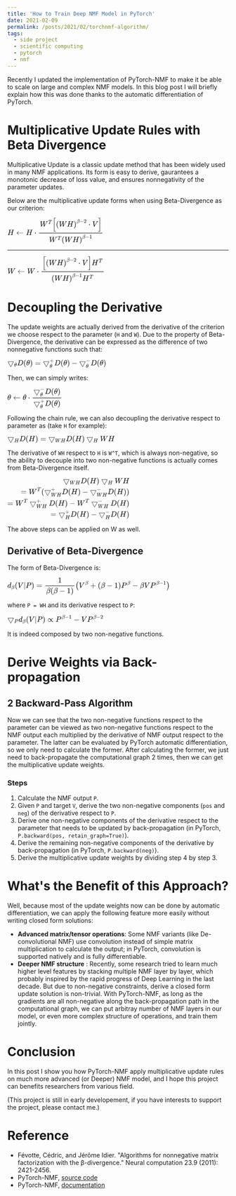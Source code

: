 ```yaml
---
title: 'How to Train Deep NMF Model in PyTorch'
date: 2021-02-09
permalink: /posts/2021/02/torchnmf-algorithm/
tags:
  - side project
  - scientific computing
  - pytorch
  - nmf
---
```


Recently I updated the implementation of PyTorch-NMF to make it be able to scale on large and complex NMF models. In this blog post I will briefly explain how this was done thanks to the automatic differentiation of PyTorch.

# Multiplicative Update Rules with Beta Divergence

Multiplicative Update is a classic update method that has been widely used in many NMF applications. Its form is easy to derive, gaurantees a monotonic decrease of loss value, and ensures nonnegativity of the parameter updates.

Below are the multiplicative update forms when using Beta-Divergence as our criterion:

<svg xmlns="http://www.w3.org/2000/svg" width="28.616ex" height="7.793ex" viewBox="0 -2259 12648.4 3444.6" xmlns:xlink="http://www.w3.org/1999/xlink" aria-hidden="true" style=""><defs><path id="MJX-126-TEX-I-1D43B" d="M228 637Q194 637 192 641Q191 643 191 649Q191 673 202 682Q204 683 219 683Q260 681 355 681Q389 681 418 681T463 682T483 682Q499 682 499 672Q499 670 497 658Q492 641 487 638H485Q483 638 480 638T473 638T464 637T455 637Q416 636 405 634T387 623Q384 619 355 500Q348 474 340 442T328 395L324 380Q324 378 469 378H614L615 381Q615 384 646 504Q674 619 674 627T617 637Q594 637 587 639T580 648Q580 650 582 660Q586 677 588 679T604 682Q609 682 646 681T740 680Q802 680 835 681T871 682Q888 682 888 672Q888 645 876 638H874Q872 638 869 638T862 638T853 637T844 637Q805 636 794 634T776 623Q773 618 704 340T634 58Q634 51 638 51Q646 48 692 46H723Q729 38 729 37T726 19Q722 6 716 0H701Q664 2 567 2Q533 2 504 2T458 2T437 1Q420 1 420 10Q420 15 423 24Q428 43 433 45Q437 46 448 46H454Q481 46 514 49Q520 50 522 50T528 55T534 64T540 82T547 110T558 153Q565 181 569 198Q602 330 602 331T457 332H312L279 197Q245 63 245 58Q245 51 253 49T303 46H334Q340 38 340 37T337 19Q333 6 327 0H312Q275 2 178 2Q144 2 115 2T69 2T48 1Q31 1 31 10Q31 12 34 24Q39 43 44 45Q48 46 59 46H65Q92 46 125 49Q139 52 144 61Q147 65 216 339T285 628Q285 635 228 637Z"></path><path id="MJX-126-TEX-N-2190" d="M944 261T944 250T929 230H165Q167 228 182 216T211 189T244 152T277 96T303 25Q308 7 308 0Q308 -11 288 -11Q281 -11 278 -11T272 -7T267 2T263 21Q245 94 195 151T73 236Q58 242 55 247Q55 254 59 257T73 264Q121 283 158 314T215 375T247 434T264 480L267 497Q269 503 270 505T275 509T288 511Q308 511 308 500Q308 493 303 475Q293 438 278 406T246 352T215 315T185 287T165 270H929Q944 261 944 250Z"></path><path id="MJX-126-TEX-N-22C5" d="M78 250Q78 274 95 292T138 310Q162 310 180 294T199 251Q199 226 182 208T139 190T96 207T78 250Z"></path><path id="MJX-126-TEX-I-1D44A" d="M436 683Q450 683 486 682T553 680Q604 680 638 681T677 682Q695 682 695 674Q695 670 692 659Q687 641 683 639T661 637Q636 636 621 632T600 624T597 615Q597 603 613 377T629 138L631 141Q633 144 637 151T649 170T666 200T690 241T720 295T759 362Q863 546 877 572T892 604Q892 619 873 628T831 637Q817 637 817 647Q817 650 819 660Q823 676 825 679T839 682Q842 682 856 682T895 682T949 681Q1015 681 1034 683Q1048 683 1048 672Q1048 666 1045 655T1038 640T1028 637Q1006 637 988 631T958 617T939 600T927 584L923 578L754 282Q586 -14 585 -15Q579 -22 561 -22Q546 -22 542 -17Q539 -14 523 229T506 480L494 462Q472 425 366 239Q222 -13 220 -15T215 -19Q210 -22 197 -22Q178 -22 176 -15Q176 -12 154 304T131 622Q129 631 121 633T82 637H58Q51 644 51 648Q52 671 64 683H76Q118 680 176 680Q301 680 313 683H323Q329 677 329 674T327 656Q322 641 318 637H297Q236 634 232 620Q262 160 266 136L501 550L499 587Q496 629 489 632Q483 636 447 637Q428 637 422 639T416 648Q416 650 418 660Q419 664 420 669T421 676T424 680T428 682T436 683Z"></path><path id="MJX-126-TEX-I-1D447" d="M40 437Q21 437 21 445Q21 450 37 501T71 602L88 651Q93 669 101 677H569H659Q691 677 697 676T704 667Q704 661 687 553T668 444Q668 437 649 437Q640 437 637 437T631 442L629 445Q629 451 635 490T641 551Q641 586 628 604T573 629Q568 630 515 631Q469 631 457 630T439 622Q438 621 368 343T298 60Q298 48 386 46Q418 46 427 45T436 36Q436 31 433 22Q429 4 424 1L422 0Q419 0 415 0Q410 0 363 1T228 2Q99 2 64 0H49Q43 6 43 9T45 27Q49 40 55 46H83H94Q174 46 189 55Q190 56 191 56Q196 59 201 76T241 233Q258 301 269 344Q339 619 339 625Q339 630 310 630H279Q212 630 191 624Q146 614 121 583T67 467Q60 445 57 441T43 437H40Z"></path><path id="MJX-126-TEX-LO-5B" d="M224 -649V1150H455V1099H275V-598H455V-649H224Z"></path><path id="MJX-126-TEX-N-28" d="M94 250Q94 319 104 381T127 488T164 576T202 643T244 695T277 729T302 750H315H319Q333 750 333 741Q333 738 316 720T275 667T226 581T184 443T167 250T184 58T225 -81T274 -167T316 -220T333 -241Q333 -250 318 -250H315H302L274 -226Q180 -141 137 -14T94 250Z"></path><path id="MJX-126-TEX-N-29" d="M60 749L64 750Q69 750 74 750H86L114 726Q208 641 251 514T294 250Q294 182 284 119T261 12T224 -76T186 -143T145 -194T113 -227T90 -246Q87 -249 86 -250H74Q66 -250 63 -250T58 -247T55 -238Q56 -237 66 -225Q221 -64 221 250T66 725Q56 737 55 738Q55 746 60 749Z"></path><path id="MJX-126-TEX-I-1D6FD" d="M29 -194Q23 -188 23 -186Q23 -183 102 134T186 465Q208 533 243 584T309 658Q365 705 429 705H431Q493 705 533 667T573 570Q573 465 469 396L482 383Q533 332 533 252Q533 139 448 65T257 -10Q227 -10 203 -2T165 17T143 40T131 59T126 65L62 -188Q60 -194 42 -194H29ZM353 431Q392 431 427 419L432 422Q436 426 439 429T449 439T461 453T472 471T484 495T493 524T501 560Q503 569 503 593Q503 611 502 616Q487 667 426 667Q384 667 347 643T286 582T247 514T224 455Q219 439 186 308T152 168Q151 163 151 147Q151 99 173 68Q204 26 260 26Q302 26 349 51T425 137Q441 171 449 214T457 279Q457 337 422 372Q380 358 347 358H337Q258 358 258 389Q258 396 261 403Q275 431 353 431Z"></path><path id="MJX-126-TEX-N-2212" d="M84 237T84 250T98 270H679Q694 262 694 250T679 230H98Q84 237 84 250Z"></path><path id="MJX-126-TEX-N-32" d="M109 429Q82 429 66 447T50 491Q50 562 103 614T235 666Q326 666 387 610T449 465Q449 422 429 383T381 315T301 241Q265 210 201 149L142 93L218 92Q375 92 385 97Q392 99 409 186V189H449V186Q448 183 436 95T421 3V0H50V19V31Q50 38 56 46T86 81Q115 113 136 137Q145 147 170 174T204 211T233 244T261 278T284 308T305 340T320 369T333 401T340 431T343 464Q343 527 309 573T212 619Q179 619 154 602T119 569T109 550Q109 549 114 549Q132 549 151 535T170 489Q170 464 154 447T109 429Z"></path><path id="MJX-126-TEX-I-1D449" d="M52 648Q52 670 65 683H76Q118 680 181 680Q299 680 320 683H330Q336 677 336 674T334 656Q329 641 325 637H304Q282 635 274 635Q245 630 242 620Q242 618 271 369T301 118L374 235Q447 352 520 471T595 594Q599 601 599 609Q599 633 555 637Q537 637 537 648Q537 649 539 661Q542 675 545 679T558 683Q560 683 570 683T604 682T668 681Q737 681 755 683H762Q769 676 769 672Q769 655 760 640Q757 637 743 637Q730 636 719 635T698 630T682 623T670 615T660 608T652 599T645 592L452 282Q272 -9 266 -16Q263 -18 259 -21L241 -22H234Q216 -22 216 -15Q213 -9 177 305Q139 623 138 626Q133 637 76 637H59Q52 642 52 648Z"></path><path id="MJX-126-TEX-LO-5D" d="M16 1099V1150H247V-649H16V-598H196V1099H16Z"></path><path id="MJX-126-TEX-N-31" d="M213 578L200 573Q186 568 160 563T102 556H83V602H102Q149 604 189 617T245 641T273 663Q275 666 285 666Q294 666 302 660V361L303 61Q310 54 315 52T339 48T401 46H427V0H416Q395 3 257 3Q121 3 100 0H88V46H114Q136 46 152 46T177 47T193 50T201 52T207 57T213 61V578Z"></path></defs><g stroke="currentColor" fill="currentColor" stroke-width="0" transform="matrix(1 0 0 -1 0 0)"><g data-mml-node="math"><g data-mml-node="mi"><use xlink:href="#MJX-126-TEX-I-1D43B"></use></g><g data-mml-node="mo" transform="translate(1165.8, 0)"><use xlink:href="#MJX-126-TEX-N-2190"></use></g><g data-mml-node="mi" transform="translate(2443.6, 0)"><use xlink:href="#MJX-126-TEX-I-1D43B"></use></g><g data-mml-node="mo" transform="translate(3553.8, 0)"><use xlink:href="#MJX-126-TEX-N-22C5"></use></g><g data-mml-node="mfrac" transform="translate(4054, 0)"><g data-mml-node="mrow" transform="translate(220, 1109.5)"><g data-mml-node="msup"><g data-mml-node="mi"><use xlink:href="#MJX-126-TEX-I-1D44A"></use></g><g data-mml-node="mi" transform="translate(1103.2, 363) scale(0.707)"><use xlink:href="#MJX-126-TEX-I-1D447"></use></g></g><g data-mml-node="mrow" transform="translate(1651, 0)"><g data-mml-node="mo"><use xlink:href="#MJX-126-TEX-LO-5B"></use></g><g data-mml-node="msup" transform="translate(472, 0)"><g data-mml-node="mrow"><g data-mml-node="mo"><use xlink:href="#MJX-126-TEX-N-28"></use></g><g data-mml-node="mi" transform="translate(389, 0)"><use xlink:href="#MJX-126-TEX-I-1D44A"></use></g><g data-mml-node="mi" transform="translate(1437, 0)"><use xlink:href="#MJX-126-TEX-I-1D43B"></use></g><g data-mml-node="mo" transform="translate(2325, 0)"><use xlink:href="#MJX-126-TEX-N-29"></use></g></g><g data-mml-node="TeXAtom" transform="translate(2714, 477.1) scale(0.707)" data-mjx-texclass="ORD"><g data-mml-node="mi"><use xlink:href="#MJX-126-TEX-I-1D6FD"></use></g><g data-mml-node="mo" transform="translate(566, 0)"><use xlink:href="#MJX-126-TEX-N-2212"></use></g><g data-mml-node="mn" transform="translate(1344, 0)"><use xlink:href="#MJX-126-TEX-N-32"></use></g></g></g><g data-mml-node="mo" transform="translate(4762.1, 0)"><use xlink:href="#MJX-126-TEX-N-22C5"></use></g><g data-mml-node="mi" transform="translate(5262.3, 0)"><use xlink:href="#MJX-126-TEX-I-1D449"></use></g><g data-mml-node="mo" transform="translate(6031.3, 0)"><use xlink:href="#MJX-126-TEX-LO-5D"></use></g></g></g><g data-mml-node="mrow" transform="translate(1437.7, -935.6)"><g data-mml-node="msup"><g data-mml-node="mi"><use xlink:href="#MJX-126-TEX-I-1D44A"></use></g><g data-mml-node="mi" transform="translate(1103.2, 289) scale(0.707)"><use xlink:href="#MJX-126-TEX-I-1D447"></use></g></g><g data-mml-node="msup" transform="translate(1651, 0)"><g data-mml-node="mrow"><g data-mml-node="mo"><use xlink:href="#MJX-126-TEX-N-28"></use></g><g data-mml-node="mi" transform="translate(389, 0)"><use xlink:href="#MJX-126-TEX-I-1D44A"></use></g><g data-mml-node="mi" transform="translate(1437, 0)"><use xlink:href="#MJX-126-TEX-I-1D43B"></use></g><g data-mml-node="mo" transform="translate(2325, 0)"><use xlink:href="#MJX-126-TEX-N-29"></use></g></g><g data-mml-node="TeXAtom" transform="translate(2714, 477.1) scale(0.707)" data-mjx-texclass="ORD"><g data-mml-node="mi"><use xlink:href="#MJX-126-TEX-I-1D6FD"></use></g><g data-mml-node="mo" transform="translate(566, 0)"><use xlink:href="#MJX-126-TEX-N-2212"></use></g><g data-mml-node="mn" transform="translate(1344, 0)"><use xlink:href="#MJX-126-TEX-N-31"></use></g></g></g></g><rect width="8354.4" height="60" x="120" y="220"></rect></g></g></g></svg>

---

<svg xmlns="http://www.w3.org/2000/svg" width="28.973ex" height="7.793ex" viewBox="0 -2259 12806 3444.6" xmlns:xlink="http://www.w3.org/1999/xlink" aria-hidden="true" style=""><defs><path id="MJX-148-TEX-I-1D44A" d="M436 683Q450 683 486 682T553 680Q604 680 638 681T677 682Q695 682 695 674Q695 670 692 659Q687 641 683 639T661 637Q636 636 621 632T600 624T597 615Q597 603 613 377T629 138L631 141Q633 144 637 151T649 170T666 200T690 241T720 295T759 362Q863 546 877 572T892 604Q892 619 873 628T831 637Q817 637 817 647Q817 650 819 660Q823 676 825 679T839 682Q842 682 856 682T895 682T949 681Q1015 681 1034 683Q1048 683 1048 672Q1048 666 1045 655T1038 640T1028 637Q1006 637 988 631T958 617T939 600T927 584L923 578L754 282Q586 -14 585 -15Q579 -22 561 -22Q546 -22 542 -17Q539 -14 523 229T506 480L494 462Q472 425 366 239Q222 -13 220 -15T215 -19Q210 -22 197 -22Q178 -22 176 -15Q176 -12 154 304T131 622Q129 631 121 633T82 637H58Q51 644 51 648Q52 671 64 683H76Q118 680 176 680Q301 680 313 683H323Q329 677 329 674T327 656Q322 641 318 637H297Q236 634 232 620Q262 160 266 136L501 550L499 587Q496 629 489 632Q483 636 447 637Q428 637 422 639T416 648Q416 650 418 660Q419 664 420 669T421 676T424 680T428 682T436 683Z"></path><path id="MJX-148-TEX-N-2190" d="M944 261T944 250T929 230H165Q167 228 182 216T211 189T244 152T277 96T303 25Q308 7 308 0Q308 -11 288 -11Q281 -11 278 -11T272 -7T267 2T263 21Q245 94 195 151T73 236Q58 242 55 247Q55 254 59 257T73 264Q121 283 158 314T215 375T247 434T264 480L267 497Q269 503 270 505T275 509T288 511Q308 511 308 500Q308 493 303 475Q293 438 278 406T246 352T215 315T185 287T165 270H929Q944 261 944 250Z"></path><path id="MJX-148-TEX-N-22C5" d="M78 250Q78 274 95 292T138 310Q162 310 180 294T199 251Q199 226 182 208T139 190T96 207T78 250Z"></path><path id="MJX-148-TEX-LO-5B" d="M224 -649V1150H455V1099H275V-598H455V-649H224Z"></path><path id="MJX-148-TEX-N-28" d="M94 250Q94 319 104 381T127 488T164 576T202 643T244 695T277 729T302 750H315H319Q333 750 333 741Q333 738 316 720T275 667T226 581T184 443T167 250T184 58T225 -81T274 -167T316 -220T333 -241Q333 -250 318 -250H315H302L274 -226Q180 -141 137 -14T94 250Z"></path><path id="MJX-148-TEX-I-1D43B" d="M228 637Q194 637 192 641Q191 643 191 649Q191 673 202 682Q204 683 219 683Q260 681 355 681Q389 681 418 681T463 682T483 682Q499 682 499 672Q499 670 497 658Q492 641 487 638H485Q483 638 480 638T473 638T464 637T455 637Q416 636 405 634T387 623Q384 619 355 500Q348 474 340 442T328 395L324 380Q324 378 469 378H614L615 381Q615 384 646 504Q674 619 674 627T617 637Q594 637 587 639T580 648Q580 650 582 660Q586 677 588 679T604 682Q609 682 646 681T740 680Q802 680 835 681T871 682Q888 682 888 672Q888 645 876 638H874Q872 638 869 638T862 638T853 637T844 637Q805 636 794 634T776 623Q773 618 704 340T634 58Q634 51 638 51Q646 48 692 46H723Q729 38 729 37T726 19Q722 6 716 0H701Q664 2 567 2Q533 2 504 2T458 2T437 1Q420 1 420 10Q420 15 423 24Q428 43 433 45Q437 46 448 46H454Q481 46 514 49Q520 50 522 50T528 55T534 64T540 82T547 110T558 153Q565 181 569 198Q602 330 602 331T457 332H312L279 197Q245 63 245 58Q245 51 253 49T303 46H334Q340 38 340 37T337 19Q333 6 327 0H312Q275 2 178 2Q144 2 115 2T69 2T48 1Q31 1 31 10Q31 12 34 24Q39 43 44 45Q48 46 59 46H65Q92 46 125 49Q139 52 144 61Q147 65 216 339T285 628Q285 635 228 637Z"></path><path id="MJX-148-TEX-N-29" d="M60 749L64 750Q69 750 74 750H86L114 726Q208 641 251 514T294 250Q294 182 284 119T261 12T224 -76T186 -143T145 -194T113 -227T90 -246Q87 -249 86 -250H74Q66 -250 63 -250T58 -247T55 -238Q56 -237 66 -225Q221 -64 221 250T66 725Q56 737 55 738Q55 746 60 749Z"></path><path id="MJX-148-TEX-I-1D6FD" d="M29 -194Q23 -188 23 -186Q23 -183 102 134T186 465Q208 533 243 584T309 658Q365 705 429 705H431Q493 705 533 667T573 570Q573 465 469 396L482 383Q533 332 533 252Q533 139 448 65T257 -10Q227 -10 203 -2T165 17T143 40T131 59T126 65L62 -188Q60 -194 42 -194H29ZM353 431Q392 431 427 419L432 422Q436 426 439 429T449 439T461 453T472 471T484 495T493 524T501 560Q503 569 503 593Q503 611 502 616Q487 667 426 667Q384 667 347 643T286 582T247 514T224 455Q219 439 186 308T152 168Q151 163 151 147Q151 99 173 68Q204 26 260 26Q302 26 349 51T425 137Q441 171 449 214T457 279Q457 337 422 372Q380 358 347 358H337Q258 358 258 389Q258 396 261 403Q275 431 353 431Z"></path><path id="MJX-148-TEX-N-2212" d="M84 237T84 250T98 270H679Q694 262 694 250T679 230H98Q84 237 84 250Z"></path><path id="MJX-148-TEX-N-32" d="M109 429Q82 429 66 447T50 491Q50 562 103 614T235 666Q326 666 387 610T449 465Q449 422 429 383T381 315T301 241Q265 210 201 149L142 93L218 92Q375 92 385 97Q392 99 409 186V189H449V186Q448 183 436 95T421 3V0H50V19V31Q50 38 56 46T86 81Q115 113 136 137Q145 147 170 174T204 211T233 244T261 278T284 308T305 340T320 369T333 401T340 431T343 464Q343 527 309 573T212 619Q179 619 154 602T119 569T109 550Q109 549 114 549Q132 549 151 535T170 489Q170 464 154 447T109 429Z"></path><path id="MJX-148-TEX-I-1D449" d="M52 648Q52 670 65 683H76Q118 680 181 680Q299 680 320 683H330Q336 677 336 674T334 656Q329 641 325 637H304Q282 635 274 635Q245 630 242 620Q242 618 271 369T301 118L374 235Q447 352 520 471T595 594Q599 601 599 609Q599 633 555 637Q537 637 537 648Q537 649 539 661Q542 675 545 679T558 683Q560 683 570 683T604 682T668 681Q737 681 755 683H762Q769 676 769 672Q769 655 760 640Q757 637 743 637Q730 636 719 635T698 630T682 623T670 615T660 608T652 599T645 592L452 282Q272 -9 266 -16Q263 -18 259 -21L241 -22H234Q216 -22 216 -15Q213 -9 177 305Q139 623 138 626Q133 637 76 637H59Q52 642 52 648Z"></path><path id="MJX-148-TEX-LO-5D" d="M16 1099V1150H247V-649H16V-598H196V1099H16Z"></path><path id="MJX-148-TEX-I-1D447" d="M40 437Q21 437 21 445Q21 450 37 501T71 602L88 651Q93 669 101 677H569H659Q691 677 697 676T704 667Q704 661 687 553T668 444Q668 437 649 437Q640 437 637 437T631 442L629 445Q629 451 635 490T641 551Q641 586 628 604T573 629Q568 630 515 631Q469 631 457 630T439 622Q438 621 368 343T298 60Q298 48 386 46Q418 46 427 45T436 36Q436 31 433 22Q429 4 424 1L422 0Q419 0 415 0Q410 0 363 1T228 2Q99 2 64 0H49Q43 6 43 9T45 27Q49 40 55 46H83H94Q174 46 189 55Q190 56 191 56Q196 59 201 76T241 233Q258 301 269 344Q339 619 339 625Q339 630 310 630H279Q212 630 191 624Q146 614 121 583T67 467Q60 445 57 441T43 437H40Z"></path><path id="MJX-148-TEX-N-31" d="M213 578L200 573Q186 568 160 563T102 556H83V602H102Q149 604 189 617T245 641T273 663Q275 666 285 666Q294 666 302 660V361L303 61Q310 54 315 52T339 48T401 46H427V0H416Q395 3 257 3Q121 3 100 0H88V46H114Q136 46 152 46T177 47T193 50T201 52T207 57T213 61V578Z"></path></defs><g stroke="currentColor" fill="currentColor" stroke-width="0" transform="matrix(1 0 0 -1 0 0)"><g data-mml-node="math"><g data-mml-node="mi"><use xlink:href="#MJX-148-TEX-I-1D44A"></use></g><g data-mml-node="mo" transform="translate(1325.8, 0)"><use xlink:href="#MJX-148-TEX-N-2190"></use></g><g data-mml-node="mi" transform="translate(2603.6, 0)"><use xlink:href="#MJX-148-TEX-I-1D44A"></use></g><g data-mml-node="mo" transform="translate(3873.8, 0)"><use xlink:href="#MJX-148-TEX-N-22C5"></use></g><g data-mml-node="mfrac" transform="translate(4374, 0)"><g data-mml-node="mrow" transform="translate(220, 1109.5)"><g data-mml-node="mrow"><g data-mml-node="mo"><use xlink:href="#MJX-148-TEX-LO-5B"></use></g><g data-mml-node="msup" transform="translate(472, 0)"><g data-mml-node="mrow"><g data-mml-node="mo"><use xlink:href="#MJX-148-TEX-N-28"></use></g><g data-mml-node="mi" transform="translate(389, 0)"><use xlink:href="#MJX-148-TEX-I-1D44A"></use></g><g data-mml-node="mi" transform="translate(1437, 0)"><use xlink:href="#MJX-148-TEX-I-1D43B"></use></g><g data-mml-node="mo" transform="translate(2325, 0)"><use xlink:href="#MJX-148-TEX-N-29"></use></g></g><g data-mml-node="TeXAtom" transform="translate(2714, 477.1) scale(0.707)" data-mjx-texclass="ORD"><g data-mml-node="mi"><use xlink:href="#MJX-148-TEX-I-1D6FD"></use></g><g data-mml-node="mo" transform="translate(566, 0)"><use xlink:href="#MJX-148-TEX-N-2212"></use></g><g data-mml-node="mn" transform="translate(1344, 0)"><use xlink:href="#MJX-148-TEX-N-32"></use></g></g></g><g data-mml-node="mo" transform="translate(4762.1, 0)"><use xlink:href="#MJX-148-TEX-N-22C5"></use></g><g data-mml-node="mi" transform="translate(5262.3, 0)"><use xlink:href="#MJX-148-TEX-I-1D449"></use></g><g data-mml-node="mo" transform="translate(6031.3, 0)"><use xlink:href="#MJX-148-TEX-LO-5D"></use></g></g><g data-mml-node="msup" transform="translate(6503.3, 0)"><g data-mml-node="mi"><use xlink:href="#MJX-148-TEX-I-1D43B"></use></g><g data-mml-node="mi" transform="translate(940.8, 363) scale(0.707)"><use xlink:href="#MJX-148-TEX-I-1D447"></use></g></g></g><g data-mml-node="mrow" transform="translate(1437.7, -935.6)"><g data-mml-node="msup"><g data-mml-node="mrow"><g data-mml-node="mo"><use xlink:href="#MJX-148-TEX-N-28"></use></g><g data-mml-node="mi" transform="translate(389, 0)"><use xlink:href="#MJX-148-TEX-I-1D44A"></use></g><g data-mml-node="mi" transform="translate(1437, 0)"><use xlink:href="#MJX-148-TEX-I-1D43B"></use></g><g data-mml-node="mo" transform="translate(2325, 0)"><use xlink:href="#MJX-148-TEX-N-29"></use></g></g><g data-mml-node="TeXAtom" transform="translate(2714, 477.1) scale(0.707)" data-mjx-texclass="ORD"><g data-mml-node="mi"><use xlink:href="#MJX-148-TEX-I-1D6FD"></use></g><g data-mml-node="mo" transform="translate(566, 0)"><use xlink:href="#MJX-148-TEX-N-2212"></use></g><g data-mml-node="mn" transform="translate(1344, 0)"><use xlink:href="#MJX-148-TEX-N-31"></use></g></g></g><g data-mml-node="msup" transform="translate(4067.9, 0)"><g data-mml-node="mi"><use xlink:href="#MJX-148-TEX-I-1D43B"></use></g><g data-mml-node="mi" transform="translate(940.8, 289) scale(0.707)"><use xlink:href="#MJX-148-TEX-I-1D447"></use></g></g></g><rect width="8192" height="60" x="120" y="220"></rect></g></g></g></svg>

# Decoupling the Derivative

The update weights are actually derived from the derivative of the criterion we choose respect to the parameter (`H` and `W`). Due to the property of Beta-Divergence, the derivative can be expressed as the difference of two nonnegative functions such that:

<svg xmlns="http://www.w3.org/2000/svg" width="29.479ex" height="2.615ex" viewBox="0 -825.2 13029.9 1155.8" xmlns:xlink="http://www.w3.org/1999/xlink" aria-hidden="true" style=""><defs><path id="MJX-256-TEX-N-25BD" d="M59 480Q59 485 61 489T66 495T72 498L75 500H814Q828 493 828 480V474L644 132Q458 -210 455 -212Q451 -215 444 -215T433 -212Q429 -210 342 -49T164 282T64 466Q59 478 59 480ZM775 460H113Q113 459 278 153T444 -153T610 153T775 460Z"></path><path id="MJX-256-TEX-I-1D703" d="M35 200Q35 302 74 415T180 610T319 704Q320 704 327 704T339 705Q393 701 423 656Q462 596 462 495Q462 380 417 261T302 66T168 -10H161Q125 -10 99 10T60 63T41 130T35 200ZM383 566Q383 668 330 668Q294 668 260 623T204 521T170 421T157 371Q206 370 254 370L351 371Q352 372 359 404T375 484T383 566ZM113 132Q113 26 166 26Q181 26 198 36T239 74T287 161T335 307L340 324H145Q145 321 136 286T120 208T113 132Z"></path><path id="MJX-256-TEX-I-1D437" d="M287 628Q287 635 230 637Q207 637 200 638T193 647Q193 655 197 667T204 682Q206 683 403 683Q570 682 590 682T630 676Q702 659 752 597T803 431Q803 275 696 151T444 3L430 1L236 0H125H72Q48 0 41 2T33 11Q33 13 36 25Q40 41 44 43T67 46Q94 46 127 49Q141 52 146 61Q149 65 218 339T287 628ZM703 469Q703 507 692 537T666 584T629 613T590 629T555 636Q553 636 541 636T512 636T479 637H436Q392 637 386 627Q384 623 313 339T242 52Q242 48 253 48T330 47Q335 47 349 47T373 46Q499 46 581 128Q617 164 640 212T683 339T703 469Z"></path><path id="MJX-256-TEX-N-28" d="M94 250Q94 319 104 381T127 488T164 576T202 643T244 695T277 729T302 750H315H319Q333 750 333 741Q333 738 316 720T275 667T226 581T184 443T167 250T184 58T225 -81T274 -167T316 -220T333 -241Q333 -250 318 -250H315H302L274 -226Q180 -141 137 -14T94 250Z"></path><path id="MJX-256-TEX-N-29" d="M60 749L64 750Q69 750 74 750H86L114 726Q208 641 251 514T294 250Q294 182 284 119T261 12T224 -76T186 -143T145 -194T113 -227T90 -246Q87 -249 86 -250H74Q66 -250 63 -250T58 -247T55 -238Q56 -237 66 -225Q221 -64 221 250T66 725Q56 737 55 738Q55 746 60 749Z"></path><path id="MJX-256-TEX-N-3D" d="M56 347Q56 360 70 367H707Q722 359 722 347Q722 336 708 328L390 327H72Q56 332 56 347ZM56 153Q56 168 72 173H708Q722 163 722 153Q722 140 707 133H70Q56 140 56 153Z"></path><path id="MJX-256-TEX-N-2B" d="M56 237T56 250T70 270H369V420L370 570Q380 583 389 583Q402 583 409 568V270H707Q722 262 722 250T707 230H409V-68Q401 -82 391 -82H389H387Q375 -82 369 -68V230H70Q56 237 56 250Z"></path><path id="MJX-256-TEX-N-2212" d="M84 237T84 250T98 270H679Q694 262 694 250T679 230H98Q84 237 84 250Z"></path></defs><g stroke="currentColor" fill="currentColor" stroke-width="0" transform="matrix(1 0 0 -1 0 0)"><g data-mml-node="math"><g data-mml-node="msub"><g data-mml-node="mo"><use xlink:href="#MJX-256-TEX-N-25BD"></use></g><g data-mml-node="TeXAtom" transform="translate(889, -150) scale(0.707)" data-mjx-texclass="ORD"><g data-mml-node="mi"><use xlink:href="#MJX-256-TEX-I-1D703"></use></g></g></g><g data-mml-node="mi" transform="translate(1270.6, 0)"><use xlink:href="#MJX-256-TEX-I-1D437"></use></g><g data-mml-node="mo" transform="translate(2098.6, 0)"><use xlink:href="#MJX-256-TEX-N-28"></use></g><g data-mml-node="mi" transform="translate(2487.6, 0)"><use xlink:href="#MJX-256-TEX-I-1D703"></use></g><g data-mml-node="mo" transform="translate(2956.6, 0)"><use xlink:href="#MJX-256-TEX-N-29"></use></g><g data-mml-node="mo" transform="translate(3623.4, 0)"><use xlink:href="#MJX-256-TEX-N-3D"></use></g><g data-mml-node="msubsup" transform="translate(4679.2, 0)"><g data-mml-node="mo"><use xlink:href="#MJX-256-TEX-N-25BD"></use></g><g data-mml-node="mo" transform="translate(889, 413) scale(0.707)"><use xlink:href="#MJX-256-TEX-N-2B"></use></g><g data-mml-node="TeXAtom" transform="translate(889, -323.5) scale(0.707)" data-mjx-texclass="ORD"><g data-mml-node="mi"><use xlink:href="#MJX-256-TEX-I-1D703"></use></g></g></g><g data-mml-node="mi" transform="translate(6168.3, 0)"><use xlink:href="#MJX-256-TEX-I-1D437"></use></g><g data-mml-node="mo" transform="translate(6996.3, 0)"><use xlink:href="#MJX-256-TEX-N-28"></use></g><g data-mml-node="mi" transform="translate(7385.3, 0)"><use xlink:href="#MJX-256-TEX-I-1D703"></use></g><g data-mml-node="mo" transform="translate(7854.3, 0)"><use xlink:href="#MJX-256-TEX-N-29"></use></g><g data-mml-node="mo" transform="translate(8465.5, 0)"><use xlink:href="#MJX-256-TEX-N-2212"></use></g><g data-mml-node="msubsup" transform="translate(9465.8, 0)"><g data-mml-node="mo"><use xlink:href="#MJX-256-TEX-N-25BD"></use></g><g data-mml-node="mo" transform="translate(889, 413) scale(0.707)"><use xlink:href="#MJX-256-TEX-N-2212"></use></g><g data-mml-node="TeXAtom" transform="translate(889, -323.5) scale(0.707)" data-mjx-texclass="ORD"><g data-mml-node="mi"><use xlink:href="#MJX-256-TEX-I-1D703"></use></g></g></g><g data-mml-node="mi" transform="translate(10954.9, 0)"><use xlink:href="#MJX-256-TEX-I-1D437"></use></g><g data-mml-node="mo" transform="translate(11782.9, 0)"><use xlink:href="#MJX-256-TEX-N-28"></use></g><g data-mml-node="mi" transform="translate(12171.9, 0)"><use xlink:href="#MJX-256-TEX-I-1D703"></use></g><g data-mml-node="mo" transform="translate(12640.9, 0)"><use xlink:href="#MJX-256-TEX-N-29"></use></g></g></g></svg>

Then, we can simply writes:

<svg xmlns="http://www.w3.org/2000/svg" width="16.335ex" height="6.18ex" viewBox="0 -1615.8 7220.1 2731.6" xmlns:xlink="http://www.w3.org/1999/xlink" aria-hidden="true" style=""><defs><path id="MJX-498-TEX-I-1D703" d="M35 200Q35 302 74 415T180 610T319 704Q320 704 327 704T339 705Q393 701 423 656Q462 596 462 495Q462 380 417 261T302 66T168 -10H161Q125 -10 99 10T60 63T41 130T35 200ZM383 566Q383 668 330 668Q294 668 260 623T204 521T170 421T157 371Q206 370 254 370L351 371Q352 372 359 404T375 484T383 566ZM113 132Q113 26 166 26Q181 26 198 36T239 74T287 161T335 307L340 324H145Q145 321 136 286T120 208T113 132Z"></path><path id="MJX-498-TEX-N-2190" d="M944 261T944 250T929 230H165Q167 228 182 216T211 189T244 152T277 96T303 25Q308 7 308 0Q308 -11 288 -11Q281 -11 278 -11T272 -7T267 2T263 21Q245 94 195 151T73 236Q58 242 55 247Q55 254 59 257T73 264Q121 283 158 314T215 375T247 434T264 480L267 497Q269 503 270 505T275 509T288 511Q308 511 308 500Q308 493 303 475Q293 438 278 406T246 352T215 315T185 287T165 270H929Q944 261 944 250Z"></path><path id="MJX-498-TEX-N-22C5" d="M78 250Q78 274 95 292T138 310Q162 310 180 294T199 251Q199 226 182 208T139 190T96 207T78 250Z"></path><path id="MJX-498-TEX-N-25BD" d="M59 480Q59 485 61 489T66 495T72 498L75 500H814Q828 493 828 480V474L644 132Q458 -210 455 -212Q451 -215 444 -215T433 -212Q429 -210 342 -49T164 282T64 466Q59 478 59 480ZM775 460H113Q113 459 278 153T444 -153T610 153T775 460Z"></path><path id="MJX-498-TEX-N-2212" d="M84 237T84 250T98 270H679Q694 262 694 250T679 230H98Q84 237 84 250Z"></path><path id="MJX-498-TEX-I-1D437" d="M287 628Q287 635 230 637Q207 637 200 638T193 647Q193 655 197 667T204 682Q206 683 403 683Q570 682 590 682T630 676Q702 659 752 597T803 431Q803 275 696 151T444 3L430 1L236 0H125H72Q48 0 41 2T33 11Q33 13 36 25Q40 41 44 43T67 46Q94 46 127 49Q141 52 146 61Q149 65 218 339T287 628ZM703 469Q703 507 692 537T666 584T629 613T590 629T555 636Q553 636 541 636T512 636T479 637H436Q392 637 386 627Q384 623 313 339T242 52Q242 48 253 48T330 47Q335 47 349 47T373 46Q499 46 581 128Q617 164 640 212T683 339T703 469Z"></path><path id="MJX-498-TEX-N-28" d="M94 250Q94 319 104 381T127 488T164 576T202 643T244 695T277 729T302 750H315H319Q333 750 333 741Q333 738 316 720T275 667T226 581T184 443T167 250T184 58T225 -81T274 -167T316 -220T333 -241Q333 -250 318 -250H315H302L274 -226Q180 -141 137 -14T94 250Z"></path><path id="MJX-498-TEX-N-29" d="M60 749L64 750Q69 750 74 750H86L114 726Q208 641 251 514T294 250Q294 182 284 119T261 12T224 -76T186 -143T145 -194T113 -227T90 -246Q87 -249 86 -250H74Q66 -250 63 -250T58 -247T55 -238Q56 -237 66 -225Q221 -64 221 250T66 725Q56 737 55 738Q55 746 60 749Z"></path><path id="MJX-498-TEX-N-2B" d="M56 237T56 250T70 270H369V420L370 570Q380 583 389 583Q402 583 409 568V270H707Q722 262 722 250T707 230H409V-68Q401 -82 391 -82H389H387Q375 -82 369 -68V230H70Q56 237 56 250Z"></path></defs><g stroke="currentColor" fill="currentColor" stroke-width="0" transform="matrix(1 0 0 -1 0 0)"><g data-mml-node="math"><g data-mml-node="mi"><use xlink:href="#MJX-498-TEX-I-1D703"></use></g><g data-mml-node="mo" transform="translate(746.8, 0)"><use xlink:href="#MJX-498-TEX-N-2190"></use></g><g data-mml-node="mi" transform="translate(2024.6, 0)"><use xlink:href="#MJX-498-TEX-I-1D703"></use></g><g data-mml-node="mo" transform="translate(2715.8, 0)"><use xlink:href="#MJX-498-TEX-N-22C5"></use></g><g data-mml-node="mfrac" transform="translate(3216, 0)"><g data-mml-node="mrow" transform="translate(220, 792)"><g data-mml-node="msubsup"><g data-mml-node="mo"><use xlink:href="#MJX-498-TEX-N-25BD"></use></g><g data-mml-node="mo" transform="translate(889, 411.6) scale(0.707)"><use xlink:href="#MJX-498-TEX-N-2212"></use></g><g data-mml-node="TeXAtom" transform="translate(889, -324.9) scale(0.707)" data-mjx-texclass="ORD"><g data-mml-node="mi"><use xlink:href="#MJX-498-TEX-I-1D703"></use></g></g></g><g data-mml-node="mi" transform="translate(1489.1, 0)"><use xlink:href="#MJX-498-TEX-I-1D437"></use></g><g data-mml-node="mo" transform="translate(2317.1, 0)"><use xlink:href="#MJX-498-TEX-N-28"></use></g><g data-mml-node="mi" transform="translate(2706.1, 0)"><use xlink:href="#MJX-498-TEX-I-1D703"></use></g><g data-mml-node="mo" transform="translate(3175.1, 0)"><use xlink:href="#MJX-498-TEX-N-29"></use></g></g><g data-mml-node="mrow" transform="translate(220, -783.8)"><g data-mml-node="msubsup"><g data-mml-node="mo"><use xlink:href="#MJX-498-TEX-N-25BD"></use></g><g data-mml-node="mo" transform="translate(889, 411.6) scale(0.707)"><use xlink:href="#MJX-498-TEX-N-2B"></use></g><g data-mml-node="TeXAtom" transform="translate(889, -324.9) scale(0.707)" data-mjx-texclass="ORD"><g data-mml-node="mi"><use xlink:href="#MJX-498-TEX-I-1D703"></use></g></g></g><g data-mml-node="mi" transform="translate(1489.1, 0)"><use xlink:href="#MJX-498-TEX-I-1D437"></use></g><g data-mml-node="mo" transform="translate(2317.1, 0)"><use xlink:href="#MJX-498-TEX-N-28"></use></g><g data-mml-node="mi" transform="translate(2706.1, 0)"><use xlink:href="#MJX-498-TEX-I-1D703"></use></g><g data-mml-node="mo" transform="translate(3175.1, 0)"><use xlink:href="#MJX-498-TEX-N-29"></use></g></g><rect width="3764.1" height="60" x="120" y="220"></rect></g></g></g></svg>

Following the chain rule, we can also decoupling the derivative respect to parameter as (take `H` for example):

<svg xmlns="http://www.w3.org/2000/svg" width="32ex" height="2.262ex" viewBox="0 -750 14143.8 1000" xmlns:xlink="http://www.w3.org/1999/xlink" aria-hidden="true" style=""><defs><path id="MJX-1304-TEX-N-25BD" d="M59 480Q59 485 61 489T66 495T72 498L75 500H814Q828 493 828 480V474L644 132Q458 -210 455 -212Q451 -215 444 -215T433 -212Q429 -210 342 -49T164 282T64 466Q59 478 59 480ZM775 460H113Q113 459 278 153T444 -153T610 153T775 460Z"></path><path id="MJX-1304-TEX-I-1D43B" d="M228 637Q194 637 192 641Q191 643 191 649Q191 673 202 682Q204 683 219 683Q260 681 355 681Q389 681 418 681T463 682T483 682Q499 682 499 672Q499 670 497 658Q492 641 487 638H485Q483 638 480 638T473 638T464 637T455 637Q416 636 405 634T387 623Q384 619 355 500Q348 474 340 442T328 395L324 380Q324 378 469 378H614L615 381Q615 384 646 504Q674 619 674 627T617 637Q594 637 587 639T580 648Q580 650 582 660Q586 677 588 679T604 682Q609 682 646 681T740 680Q802 680 835 681T871 682Q888 682 888 672Q888 645 876 638H874Q872 638 869 638T862 638T853 637T844 637Q805 636 794 634T776 623Q773 618 704 340T634 58Q634 51 638 51Q646 48 692 46H723Q729 38 729 37T726 19Q722 6 716 0H701Q664 2 567 2Q533 2 504 2T458 2T437 1Q420 1 420 10Q420 15 423 24Q428 43 433 45Q437 46 448 46H454Q481 46 514 49Q520 50 522 50T528 55T534 64T540 82T547 110T558 153Q565 181 569 198Q602 330 602 331T457 332H312L279 197Q245 63 245 58Q245 51 253 49T303 46H334Q340 38 340 37T337 19Q333 6 327 0H312Q275 2 178 2Q144 2 115 2T69 2T48 1Q31 1 31 10Q31 12 34 24Q39 43 44 45Q48 46 59 46H65Q92 46 125 49Q139 52 144 61Q147 65 216 339T285 628Q285 635 228 637Z"></path><path id="MJX-1304-TEX-I-1D437" d="M287 628Q287 635 230 637Q207 637 200 638T193 647Q193 655 197 667T204 682Q206 683 403 683Q570 682 590 682T630 676Q702 659 752 597T803 431Q803 275 696 151T444 3L430 1L236 0H125H72Q48 0 41 2T33 11Q33 13 36 25Q40 41 44 43T67 46Q94 46 127 49Q141 52 146 61Q149 65 218 339T287 628ZM703 469Q703 507 692 537T666 584T629 613T590 629T555 636Q553 636 541 636T512 636T479 637H436Q392 637 386 627Q384 623 313 339T242 52Q242 48 253 48T330 47Q335 47 349 47T373 46Q499 46 581 128Q617 164 640 212T683 339T703 469Z"></path><path id="MJX-1304-TEX-N-28" d="M94 250Q94 319 104 381T127 488T164 576T202 643T244 695T277 729T302 750H315H319Q333 750 333 741Q333 738 316 720T275 667T226 581T184 443T167 250T184 58T225 -81T274 -167T316 -220T333 -241Q333 -250 318 -250H315H302L274 -226Q180 -141 137 -14T94 250Z"></path><path id="MJX-1304-TEX-N-29" d="M60 749L64 750Q69 750 74 750H86L114 726Q208 641 251 514T294 250Q294 182 284 119T261 12T224 -76T186 -143T145 -194T113 -227T90 -246Q87 -249 86 -250H74Q66 -250 63 -250T58 -247T55 -238Q56 -237 66 -225Q221 -64 221 250T66 725Q56 737 55 738Q55 746 60 749Z"></path><path id="MJX-1304-TEX-N-3D" d="M56 347Q56 360 70 367H707Q722 359 722 347Q722 336 708 328L390 327H72Q56 332 56 347ZM56 153Q56 168 72 173H708Q722 163 722 153Q722 140 707 133H70Q56 140 56 153Z"></path><path id="MJX-1304-TEX-I-1D44A" d="M436 683Q450 683 486 682T553 680Q604 680 638 681T677 682Q695 682 695 674Q695 670 692 659Q687 641 683 639T661 637Q636 636 621 632T600 624T597 615Q597 603 613 377T629 138L631 141Q633 144 637 151T649 170T666 200T690 241T720 295T759 362Q863 546 877 572T892 604Q892 619 873 628T831 637Q817 637 817 647Q817 650 819 660Q823 676 825 679T839 682Q842 682 856 682T895 682T949 681Q1015 681 1034 683Q1048 683 1048 672Q1048 666 1045 655T1038 640T1028 637Q1006 637 988 631T958 617T939 600T927 584L923 578L754 282Q586 -14 585 -15Q579 -22 561 -22Q546 -22 542 -17Q539 -14 523 229T506 480L494 462Q472 425 366 239Q222 -13 220 -15T215 -19Q210 -22 197 -22Q178 -22 176 -15Q176 -12 154 304T131 622Q129 631 121 633T82 637H58Q51 644 51 648Q52 671 64 683H76Q118 680 176 680Q301 680 313 683H323Q329 677 329 674T327 656Q322 641 318 637H297Q236 634 232 620Q262 160 266 136L501 550L499 587Q496 629 489 632Q483 636 447 637Q428 637 422 639T416 648Q416 650 418 660Q419 664 420 669T421 676T424 680T428 682T436 683Z"></path></defs><g stroke="currentColor" fill="currentColor" stroke-width="0" transform="matrix(1 0 0 -1 0 0)"><g data-mml-node="math"><g data-mml-node="mtable"><g data-mml-node="mtr"><g data-mml-node="mtd"><g data-mml-node="msub"><g data-mml-node="mo"><use xlink:href="#MJX-1304-TEX-N-25BD"></use></g><g data-mml-node="mi" transform="translate(889, -150) scale(0.707)"><use xlink:href="#MJX-1304-TEX-I-1D43B"></use></g></g><g data-mml-node="mi" transform="translate(1566.9, 0)"><use xlink:href="#MJX-1304-TEX-I-1D437"></use></g><g data-mml-node="mo" transform="translate(2394.9, 0)"><use xlink:href="#MJX-1304-TEX-N-28"></use></g><g data-mml-node="mi" transform="translate(2783.9, 0)"><use xlink:href="#MJX-1304-TEX-I-1D43B"></use></g><g data-mml-node="mo" transform="translate(3671.9, 0)"><use xlink:href="#MJX-1304-TEX-N-29"></use></g><g data-mml-node="mo" transform="translate(4338.7, 0)"><use xlink:href="#MJX-1304-TEX-N-3D"></use></g><g data-mml-node="msub" transform="translate(5394.5, 0)"><g data-mml-node="mo"><use xlink:href="#MJX-1304-TEX-N-25BD"></use></g><g data-mml-node="TeXAtom" transform="translate(889, -150) scale(0.707)" data-mjx-texclass="ORD"><g data-mml-node="mi"><use xlink:href="#MJX-1304-TEX-I-1D44A"></use></g><g data-mml-node="mi" transform="translate(1048, 0)"><use xlink:href="#MJX-1304-TEX-I-1D43B"></use></g></g></g><g data-mml-node="mi" transform="translate(7702.4, 0)"><use xlink:href="#MJX-1304-TEX-I-1D437"></use></g><g data-mml-node="mo" transform="translate(8530.4, 0)"><use xlink:href="#MJX-1304-TEX-N-28"></use></g><g data-mml-node="mi" transform="translate(8919.4, 0)"><use xlink:href="#MJX-1304-TEX-I-1D43B"></use></g><g data-mml-node="mo" transform="translate(9807.4, 0)"><use xlink:href="#MJX-1304-TEX-N-29"></use></g><g data-mml-node="msub" transform="translate(10418.6, 0)"><g data-mml-node="mo"><use xlink:href="#MJX-1304-TEX-N-25BD"></use></g><g data-mml-node="mi" transform="translate(889, -150) scale(0.707)"><use xlink:href="#MJX-1304-TEX-I-1D43B"></use></g></g><g data-mml-node="mi" transform="translate(12207.8, 0)"><use xlink:href="#MJX-1304-TEX-I-1D44A"></use></g><g data-mml-node="mi" transform="translate(13255.8, 0)"><use xlink:href="#MJX-1304-TEX-I-1D43B"></use></g></g></g></g></g></g></svg>

The derivative of `WH` respect to `H` is `W^T`, which is always non-negative, so the ability to decouple into two non-negative functions is actually comes from Beta-Divergence itself.

<svg xmlns="http://www.w3.org/2000/svg" width="36.364ex" height="12.361ex" viewBox="0 -2981.8 16073 5463.6" xmlns:xlink="http://www.w3.org/1999/xlink" aria-hidden="true" style=""><defs><path id="MJX-1242-TEX-N-25BD" d="M59 480Q59 485 61 489T66 495T72 498L75 500H814Q828 493 828 480V474L644 132Q458 -210 455 -212Q451 -215 444 -215T433 -212Q429 -210 342 -49T164 282T64 466Q59 478 59 480ZM775 460H113Q113 459 278 153T444 -153T610 153T775 460Z"></path><path id="MJX-1242-TEX-I-1D44A" d="M436 683Q450 683 486 682T553 680Q604 680 638 681T677 682Q695 682 695 674Q695 670 692 659Q687 641 683 639T661 637Q636 636 621 632T600 624T597 615Q597 603 613 377T629 138L631 141Q633 144 637 151T649 170T666 200T690 241T720 295T759 362Q863 546 877 572T892 604Q892 619 873 628T831 637Q817 637 817 647Q817 650 819 660Q823 676 825 679T839 682Q842 682 856 682T895 682T949 681Q1015 681 1034 683Q1048 683 1048 672Q1048 666 1045 655T1038 640T1028 637Q1006 637 988 631T958 617T939 600T927 584L923 578L754 282Q586 -14 585 -15Q579 -22 561 -22Q546 -22 542 -17Q539 -14 523 229T506 480L494 462Q472 425 366 239Q222 -13 220 -15T215 -19Q210 -22 197 -22Q178 -22 176 -15Q176 -12 154 304T131 622Q129 631 121 633T82 637H58Q51 644 51 648Q52 671 64 683H76Q118 680 176 680Q301 680 313 683H323Q329 677 329 674T327 656Q322 641 318 637H297Q236 634 232 620Q262 160 266 136L501 550L499 587Q496 629 489 632Q483 636 447 637Q428 637 422 639T416 648Q416 650 418 660Q419 664 420 669T421 676T424 680T428 682T436 683Z"></path><path id="MJX-1242-TEX-I-1D43B" d="M228 637Q194 637 192 641Q191 643 191 649Q191 673 202 682Q204 683 219 683Q260 681 355 681Q389 681 418 681T463 682T483 682Q499 682 499 672Q499 670 497 658Q492 641 487 638H485Q483 638 480 638T473 638T464 637T455 637Q416 636 405 634T387 623Q384 619 355 500Q348 474 340 442T328 395L324 380Q324 378 469 378H614L615 381Q615 384 646 504Q674 619 674 627T617 637Q594 637 587 639T580 648Q580 650 582 660Q586 677 588 679T604 682Q609 682 646 681T740 680Q802 680 835 681T871 682Q888 682 888 672Q888 645 876 638H874Q872 638 869 638T862 638T853 637T844 637Q805 636 794 634T776 623Q773 618 704 340T634 58Q634 51 638 51Q646 48 692 46H723Q729 38 729 37T726 19Q722 6 716 0H701Q664 2 567 2Q533 2 504 2T458 2T437 1Q420 1 420 10Q420 15 423 24Q428 43 433 45Q437 46 448 46H454Q481 46 514 49Q520 50 522 50T528 55T534 64T540 82T547 110T558 153Q565 181 569 198Q602 330 602 331T457 332H312L279 197Q245 63 245 58Q245 51 253 49T303 46H334Q340 38 340 37T337 19Q333 6 327 0H312Q275 2 178 2Q144 2 115 2T69 2T48 1Q31 1 31 10Q31 12 34 24Q39 43 44 45Q48 46 59 46H65Q92 46 125 49Q139 52 144 61Q147 65 216 339T285 628Q285 635 228 637Z"></path><path id="MJX-1242-TEX-I-1D437" d="M287 628Q287 635 230 637Q207 637 200 638T193 647Q193 655 197 667T204 682Q206 683 403 683Q570 682 590 682T630 676Q702 659 752 597T803 431Q803 275 696 151T444 3L430 1L236 0H125H72Q48 0 41 2T33 11Q33 13 36 25Q40 41 44 43T67 46Q94 46 127 49Q141 52 146 61Q149 65 218 339T287 628ZM703 469Q703 507 692 537T666 584T629 613T590 629T555 636Q553 636 541 636T512 636T479 637H436Q392 637 386 627Q384 623 313 339T242 52Q242 48 253 48T330 47Q335 47 349 47T373 46Q499 46 581 128Q617 164 640 212T683 339T703 469Z"></path><path id="MJX-1242-TEX-N-28" d="M94 250Q94 319 104 381T127 488T164 576T202 643T244 695T277 729T302 750H315H319Q333 750 333 741Q333 738 316 720T275 667T226 581T184 443T167 250T184 58T225 -81T274 -167T316 -220T333 -241Q333 -250 318 -250H315H302L274 -226Q180 -141 137 -14T94 250Z"></path><path id="MJX-1242-TEX-N-29" d="M60 749L64 750Q69 750 74 750H86L114 726Q208 641 251 514T294 250Q294 182 284 119T261 12T224 -76T186 -143T145 -194T113 -227T90 -246Q87 -249 86 -250H74Q66 -250 63 -250T58 -247T55 -238Q56 -237 66 -225Q221 -64 221 250T66 725Q56 737 55 738Q55 746 60 749Z"></path><path id="MJX-1242-TEX-N-3D" d="M56 347Q56 360 70 367H707Q722 359 722 347Q722 336 708 328L390 327H72Q56 332 56 347ZM56 153Q56 168 72 173H708Q722 163 722 153Q722 140 707 133H70Q56 140 56 153Z"></path><path id="MJX-1242-TEX-I-1D447" d="M40 437Q21 437 21 445Q21 450 37 501T71 602L88 651Q93 669 101 677H569H659Q691 677 697 676T704 667Q704 661 687 553T668 444Q668 437 649 437Q640 437 637 437T631 442L629 445Q629 451 635 490T641 551Q641 586 628 604T573 629Q568 630 515 631Q469 631 457 630T439 622Q438 621 368 343T298 60Q298 48 386 46Q418 46 427 45T436 36Q436 31 433 22Q429 4 424 1L422 0Q419 0 415 0Q410 0 363 1T228 2Q99 2 64 0H49Q43 6 43 9T45 27Q49 40 55 46H83H94Q174 46 189 55Q190 56 191 56Q196 59 201 76T241 233Q258 301 269 344Q339 619 339 625Q339 630 310 630H279Q212 630 191 624Q146 614 121 583T67 467Q60 445 57 441T43 437H40Z"></path><path id="MJX-1242-TEX-N-2B" d="M56 237T56 250T70 270H369V420L370 570Q380 583 389 583Q402 583 409 568V270H707Q722 262 722 250T707 230H409V-68Q401 -82 391 -82H389H387Q375 -82 369 -68V230H70Q56 237 56 250Z"></path><path id="MJX-1242-TEX-N-2212" d="M84 237T84 250T98 270H679Q694 262 694 250T679 230H98Q84 237 84 250Z"></path></defs><g stroke="currentColor" fill="currentColor" stroke-width="0" transform="matrix(1 0 0 -1 0 0)"><g data-mml-node="math"><g data-mml-node="mtable"><g data-mml-node="mtr" transform="translate(0, 2231.8)"><g data-mml-node="mtd" transform="translate(7323.7, 0)"><g data-mml-node="msub"><g data-mml-node="mo"><use xlink:href="#MJX-1242-TEX-N-25BD"></use></g><g data-mml-node="TeXAtom" transform="translate(889, -150) scale(0.707)" data-mjx-texclass="ORD"><g data-mml-node="mi"><use xlink:href="#MJX-1242-TEX-I-1D44A"></use></g><g data-mml-node="mi" transform="translate(1048, 0)"><use xlink:href="#MJX-1242-TEX-I-1D43B"></use></g></g></g><g data-mml-node="mi" transform="translate(2308, 0)"><use xlink:href="#MJX-1242-TEX-I-1D437"></use></g><g data-mml-node="mo" transform="translate(3136, 0)"><use xlink:href="#MJX-1242-TEX-N-28"></use></g><g data-mml-node="mi" transform="translate(3525, 0)"><use xlink:href="#MJX-1242-TEX-I-1D43B"></use></g><g data-mml-node="mo" transform="translate(4413, 0)"><use xlink:href="#MJX-1242-TEX-N-29"></use></g><g data-mml-node="msub" transform="translate(5024.2, 0)"><g data-mml-node="mo"><use xlink:href="#MJX-1242-TEX-N-25BD"></use></g><g data-mml-node="mi" transform="translate(889, -150) scale(0.707)"><use xlink:href="#MJX-1242-TEX-I-1D43B"></use></g></g><g data-mml-node="mi" transform="translate(6813.3, 0)"><use xlink:href="#MJX-1242-TEX-I-1D44A"></use></g><g data-mml-node="mi" transform="translate(7861.3, 0)"><use xlink:href="#MJX-1242-TEX-I-1D43B"></use></g></g><g data-mml-node="mtd" transform="translate(16073, 0)"></g></g><g data-mml-node="mtr" transform="translate(0, 790.1)"><g data-mml-node="mtd" transform="translate(1761.9, 0)"><g data-mml-node="mo"><use xlink:href="#MJX-1242-TEX-N-3D"></use></g><g data-mml-node="msup" transform="translate(1055.8, 0)"><g data-mml-node="mi"><use xlink:href="#MJX-1242-TEX-I-1D44A"></use></g><g data-mml-node="mi" transform="translate(1103.2, 413) scale(0.707)"><use xlink:href="#MJX-1242-TEX-I-1D447"></use></g></g><g data-mml-node="mo" transform="translate(2706.8, 0)"><use xlink:href="#MJX-1242-TEX-N-28"></use></g><g data-mml-node="msubsup" transform="translate(3095.8, 0)"><g data-mml-node="mo"><use xlink:href="#MJX-1242-TEX-N-25BD"></use></g><g data-mml-node="mo" transform="translate(889, 413) scale(0.707)"><use xlink:href="#MJX-1242-TEX-N-2B"></use></g><g data-mml-node="TeXAtom" transform="translate(889, -307.9) scale(0.707)" data-mjx-texclass="ORD"><g data-mml-node="mi"><use xlink:href="#MJX-1242-TEX-I-1D44A"></use></g><g data-mml-node="mi" transform="translate(1048, 0)"><use xlink:href="#MJX-1242-TEX-I-1D43B"></use></g></g></g><g data-mml-node="mi" transform="translate(5403.7, 0)"><use xlink:href="#MJX-1242-TEX-I-1D437"></use></g><g data-mml-node="mo" transform="translate(6231.7, 0)"><use xlink:href="#MJX-1242-TEX-N-28"></use></g><g data-mml-node="mi" transform="translate(6620.7, 0)"><use xlink:href="#MJX-1242-TEX-I-1D43B"></use></g><g data-mml-node="mo" transform="translate(7508.7, 0)"><use xlink:href="#MJX-1242-TEX-N-29"></use></g><g data-mml-node="mo" transform="translate(8120, 0)"><use xlink:href="#MJX-1242-TEX-N-2212"></use></g><g data-mml-node="msubsup" transform="translate(9120.2, 0)"><g data-mml-node="mo"><use xlink:href="#MJX-1242-TEX-N-25BD"></use></g><g data-mml-node="mo" transform="translate(889, 413) scale(0.707)"><use xlink:href="#MJX-1242-TEX-N-2212"></use></g><g data-mml-node="TeXAtom" transform="translate(889, -307.9) scale(0.707)" data-mjx-texclass="ORD"><g data-mml-node="mi"><use xlink:href="#MJX-1242-TEX-I-1D44A"></use></g><g data-mml-node="mi" transform="translate(1048, 0)"><use xlink:href="#MJX-1242-TEX-I-1D43B"></use></g></g></g><g data-mml-node="mi" transform="translate(11428.1, 0)"><use xlink:href="#MJX-1242-TEX-I-1D437"></use></g><g data-mml-node="mo" transform="translate(12256.1, 0)"><use xlink:href="#MJX-1242-TEX-N-28"></use></g><g data-mml-node="mi" transform="translate(12645.1, 0)"><use xlink:href="#MJX-1242-TEX-I-1D43B"></use></g><g data-mml-node="mo" transform="translate(13533.1, 0)"><use xlink:href="#MJX-1242-TEX-N-29"></use></g><g data-mml-node="mo" transform="translate(13922.1, 0)"><use xlink:href="#MJX-1242-TEX-N-29"></use></g></g><g data-mml-node="mtd" transform="translate(16073, 0)"></g></g><g data-mml-node="mtr" transform="translate(0, -725.1)"><g data-mml-node="mtd"><g data-mml-node="mo"><use xlink:href="#MJX-1242-TEX-N-3D"></use></g><g data-mml-node="msup" transform="translate(1055.8, 0)"><g data-mml-node="mi"><use xlink:href="#MJX-1242-TEX-I-1D44A"></use></g><g data-mml-node="mi" transform="translate(1103.2, 413) scale(0.707)"><use xlink:href="#MJX-1242-TEX-I-1D447"></use></g></g><g data-mml-node="msubsup" transform="translate(2929, 0)"><g data-mml-node="mo"><use xlink:href="#MJX-1242-TEX-N-25BD"></use></g><g data-mml-node="mo" transform="translate(889, 413) scale(0.707)"><use xlink:href="#MJX-1242-TEX-N-2B"></use></g><g data-mml-node="TeXAtom" transform="translate(889, -307.9) scale(0.707)" data-mjx-texclass="ORD"><g data-mml-node="mi"><use xlink:href="#MJX-1242-TEX-I-1D44A"></use></g><g data-mml-node="mi" transform="translate(1048, 0)"><use xlink:href="#MJX-1242-TEX-I-1D43B"></use></g></g></g><g data-mml-node="mi" transform="translate(5459.2, 0)"><use xlink:href="#MJX-1242-TEX-I-1D437"></use></g><g data-mml-node="mo" transform="translate(6287.2, 0)"><use xlink:href="#MJX-1242-TEX-N-28"></use></g><g data-mml-node="mi" transform="translate(6676.2, 0)"><use xlink:href="#MJX-1242-TEX-I-1D43B"></use></g><g data-mml-node="mo" transform="translate(7564.2, 0)"><use xlink:href="#MJX-1242-TEX-N-29"></use></g><g data-mml-node="mo" transform="translate(8175.4, 0)"><use xlink:href="#MJX-1242-TEX-N-2212"></use></g><g data-mml-node="msup" transform="translate(9175.6, 0)"><g data-mml-node="mi"><use xlink:href="#MJX-1242-TEX-I-1D44A"></use></g><g data-mml-node="mi" transform="translate(1103.2, 413) scale(0.707)"><use xlink:href="#MJX-1242-TEX-I-1D447"></use></g></g><g data-mml-node="msubsup" transform="translate(11048.9, 0)"><g data-mml-node="mo"><use xlink:href="#MJX-1242-TEX-N-25BD"></use></g><g data-mml-node="mo" transform="translate(889, 413) scale(0.707)"><use xlink:href="#MJX-1242-TEX-N-2212"></use></g><g data-mml-node="TeXAtom" transform="translate(889, -307.9) scale(0.707)" data-mjx-texclass="ORD"><g data-mml-node="mi"><use xlink:href="#MJX-1242-TEX-I-1D44A"></use></g><g data-mml-node="mi" transform="translate(1048, 0)"><use xlink:href="#MJX-1242-TEX-I-1D43B"></use></g></g></g><g data-mml-node="mi" transform="translate(13579, 0)"><use xlink:href="#MJX-1242-TEX-I-1D437"></use></g><g data-mml-node="mo" transform="translate(14407, 0)"><use xlink:href="#MJX-1242-TEX-N-28"></use></g><g data-mml-node="mi" transform="translate(14796, 0)"><use xlink:href="#MJX-1242-TEX-I-1D43B"></use></g><g data-mml-node="mo" transform="translate(15684, 0)"><use xlink:href="#MJX-1242-TEX-N-29"></use></g></g><g data-mml-node="mtd" transform="translate(16073, 0)"></g></g><g data-mml-node="mtr" transform="translate(0, -2173.9)"><g data-mml-node="mtd" transform="translate(5673, 0)"><g data-mml-node="mo"><use xlink:href="#MJX-1242-TEX-N-3D"></use></g><g data-mml-node="msubsup" transform="translate(1055.8, 0)"><g data-mml-node="mo"><use xlink:href="#MJX-1242-TEX-N-25BD"></use></g><g data-mml-node="mo" transform="translate(889, 413) scale(0.707)"><use xlink:href="#MJX-1242-TEX-N-2B"></use></g><g data-mml-node="mi" transform="translate(889, -307.9) scale(0.707)"><use xlink:href="#MJX-1242-TEX-I-1D43B"></use></g></g><g data-mml-node="mi" transform="translate(2622.7, 0)"><use xlink:href="#MJX-1242-TEX-I-1D437"></use></g><g data-mml-node="mo" transform="translate(3450.7, 0)"><use xlink:href="#MJX-1242-TEX-N-28"></use></g><g data-mml-node="mi" transform="translate(3839.7, 0)"><use xlink:href="#MJX-1242-TEX-I-1D43B"></use></g><g data-mml-node="mo" transform="translate(4727.7, 0)"><use xlink:href="#MJX-1242-TEX-N-29"></use></g><g data-mml-node="mo" transform="translate(5338.9, 0)"><use xlink:href="#MJX-1242-TEX-N-2212"></use></g><g data-mml-node="msubsup" transform="translate(6339.1, 0)"><g data-mml-node="mo"><use xlink:href="#MJX-1242-TEX-N-25BD"></use></g><g data-mml-node="mo" transform="translate(889, 413) scale(0.707)"><use xlink:href="#MJX-1242-TEX-N-2212"></use></g><g data-mml-node="mi" transform="translate(889, -307.9) scale(0.707)"><use xlink:href="#MJX-1242-TEX-I-1D43B"></use></g></g><g data-mml-node="mi" transform="translate(7906, 0)"><use xlink:href="#MJX-1242-TEX-I-1D437"></use></g><g data-mml-node="mo" transform="translate(8734, 0)"><use xlink:href="#MJX-1242-TEX-N-28"></use></g><g data-mml-node="mi" transform="translate(9123, 0)"><use xlink:href="#MJX-1242-TEX-I-1D43B"></use></g><g data-mml-node="mo" transform="translate(10011, 0)"><use xlink:href="#MJX-1242-TEX-N-29"></use></g></g></g></g></g></g></svg>

The above steps can be applied on W as well.

## Derivative of Beta-Divergence

The form of Beta-Divergence is:

<svg xmlns="http://www.w3.org/2000/svg" width="48.439ex" height="5.208ex" viewBox="0 -1342 21410.1 2302" xmlns:xlink="http://www.w3.org/1999/xlink" aria-hidden="true" style=""><defs><path id="MJX-2294-TEX-I-1D451" d="M366 683Q367 683 438 688T511 694Q523 694 523 686Q523 679 450 384T375 83T374 68Q374 26 402 26Q411 27 422 35Q443 55 463 131Q469 151 473 152Q475 153 483 153H487H491Q506 153 506 145Q506 140 503 129Q490 79 473 48T445 8T417 -8Q409 -10 393 -10Q359 -10 336 5T306 36L300 51Q299 52 296 50Q294 48 292 46Q233 -10 172 -10Q117 -10 75 30T33 157Q33 205 53 255T101 341Q148 398 195 420T280 442Q336 442 364 400Q369 394 369 396Q370 400 396 505T424 616Q424 629 417 632T378 637H357Q351 643 351 645T353 664Q358 683 366 683ZM352 326Q329 405 277 405Q242 405 210 374T160 293Q131 214 119 129Q119 126 119 118T118 106Q118 61 136 44T179 26Q233 26 290 98L298 109L352 326Z"></path><path id="MJX-2294-TEX-I-1D6FD" d="M29 -194Q23 -188 23 -186Q23 -183 102 134T186 465Q208 533 243 584T309 658Q365 705 429 705H431Q493 705 533 667T573 570Q573 465 469 396L482 383Q533 332 533 252Q533 139 448 65T257 -10Q227 -10 203 -2T165 17T143 40T131 59T126 65L62 -188Q60 -194 42 -194H29ZM353 431Q392 431 427 419L432 422Q436 426 439 429T449 439T461 453T472 471T484 495T493 524T501 560Q503 569 503 593Q503 611 502 616Q487 667 426 667Q384 667 347 643T286 582T247 514T224 455Q219 439 186 308T152 168Q151 163 151 147Q151 99 173 68Q204 26 260 26Q302 26 349 51T425 137Q441 171 449 214T457 279Q457 337 422 372Q380 358 347 358H337Q258 358 258 389Q258 396 261 403Q275 431 353 431Z"></path><path id="MJX-2294-TEX-N-28" d="M94 250Q94 319 104 381T127 488T164 576T202 643T244 695T277 729T302 750H315H319Q333 750 333 741Q333 738 316 720T275 667T226 581T184 443T167 250T184 58T225 -81T274 -167T316 -220T333 -241Q333 -250 318 -250H315H302L274 -226Q180 -141 137 -14T94 250Z"></path><path id="MJX-2294-TEX-I-1D449" d="M52 648Q52 670 65 683H76Q118 680 181 680Q299 680 320 683H330Q336 677 336 674T334 656Q329 641 325 637H304Q282 635 274 635Q245 630 242 620Q242 618 271 369T301 118L374 235Q447 352 520 471T595 594Q599 601 599 609Q599 633 555 637Q537 637 537 648Q537 649 539 661Q542 675 545 679T558 683Q560 683 570 683T604 682T668 681Q737 681 755 683H762Q769 676 769 672Q769 655 760 640Q757 637 743 637Q730 636 719 635T698 630T682 623T670 615T660 608T652 599T645 592L452 282Q272 -9 266 -16Q263 -18 259 -21L241 -22H234Q216 -22 216 -15Q213 -9 177 305Q139 623 138 626Q133 637 76 637H59Q52 642 52 648Z"></path><path id="MJX-2294-TEX-N-7C" d="M139 -249H137Q125 -249 119 -235V251L120 737Q130 750 139 750Q152 750 159 735V-235Q151 -249 141 -249H139Z"></path><path id="MJX-2294-TEX-I-1D443" d="M287 628Q287 635 230 637Q206 637 199 638T192 648Q192 649 194 659Q200 679 203 681T397 683Q587 682 600 680Q664 669 707 631T751 530Q751 453 685 389Q616 321 507 303Q500 302 402 301H307L277 182Q247 66 247 59Q247 55 248 54T255 50T272 48T305 46H336Q342 37 342 35Q342 19 335 5Q330 0 319 0Q316 0 282 1T182 2Q120 2 87 2T51 1Q33 1 33 11Q33 13 36 25Q40 41 44 43T67 46Q94 46 127 49Q141 52 146 61Q149 65 218 339T287 628ZM645 554Q645 567 643 575T634 597T609 619T560 635Q553 636 480 637Q463 637 445 637T416 636T404 636Q391 635 386 627Q384 621 367 550T332 412T314 344Q314 342 395 342H407H430Q542 342 590 392Q617 419 631 471T645 554Z"></path><path id="MJX-2294-TEX-N-29" d="M60 749L64 750Q69 750 74 750H86L114 726Q208 641 251 514T294 250Q294 182 284 119T261 12T224 -76T186 -143T145 -194T113 -227T90 -246Q87 -249 86 -250H74Q66 -250 63 -250T58 -247T55 -238Q56 -237 66 -225Q221 -64 221 250T66 725Q56 737 55 738Q55 746 60 749Z"></path><path id="MJX-2294-TEX-N-3D" d="M56 347Q56 360 70 367H707Q722 359 722 347Q722 336 708 328L390 327H72Q56 332 56 347ZM56 153Q56 168 72 173H708Q722 163 722 153Q722 140 707 133H70Q56 140 56 153Z"></path><path id="MJX-2294-TEX-N-31" d="M213 578L200 573Q186 568 160 563T102 556H83V602H102Q149 604 189 617T245 641T273 663Q275 666 285 666Q294 666 302 660V361L303 61Q310 54 315 52T339 48T401 46H427V0H416Q395 3 257 3Q121 3 100 0H88V46H114Q136 46 152 46T177 47T193 50T201 52T207 57T213 61V578Z"></path><path id="MJX-2294-TEX-N-2212" d="M84 237T84 250T98 270H679Q694 262 694 250T679 230H98Q84 237 84 250Z"></path><path id="MJX-2294-TEX-SO-28" d="M152 251Q152 646 388 850H416Q422 844 422 841Q422 837 403 816T357 753T302 649T255 482T236 250Q236 124 255 19T301 -147T356 -251T403 -315T422 -340Q422 -343 416 -349H388Q359 -325 332 -296T271 -213T212 -97T170 56T152 251Z"></path><path id="MJX-2294-TEX-N-2B" d="M56 237T56 250T70 270H369V420L370 570Q380 583 389 583Q402 583 409 568V270H707Q722 262 722 250T707 230H409V-68Q401 -82 391 -82H389H387Q375 -82 369 -68V230H70Q56 237 56 250Z"></path><path id="MJX-2294-TEX-SO-29" d="M305 251Q305 -145 69 -349H56Q43 -349 39 -347T35 -338Q37 -333 60 -307T108 -239T160 -136T204 27T221 250T204 473T160 636T108 740T60 807T35 839Q35 850 50 850H56H69Q197 743 256 566Q305 425 305 251Z"></path></defs><g stroke="currentColor" fill="currentColor" stroke-width="0" transform="matrix(1 0 0 -1 0 0)"><g data-mml-node="math"><g data-mml-node="msub"><g data-mml-node="mi"><use xlink:href="#MJX-2294-TEX-I-1D451"></use></g><g data-mml-node="TeXAtom" transform="translate(520, -150) scale(0.707)" data-mjx-texclass="ORD"><g data-mml-node="mi"><use xlink:href="#MJX-2294-TEX-I-1D6FD"></use></g></g></g><g data-mml-node="mo" transform="translate(970.2, 0)"><use xlink:href="#MJX-2294-TEX-N-28"></use></g><g data-mml-node="mi" transform="translate(1359.2, 0)"><use xlink:href="#MJX-2294-TEX-I-1D449"></use></g><g data-mml-node="TeXAtom" data-mjx-texclass="ORD" transform="translate(2128.2, 0)"><g data-mml-node="mo"><use xlink:href="#MJX-2294-TEX-N-7C"></use></g></g><g data-mml-node="mi" transform="translate(2406.2, 0)"><use xlink:href="#MJX-2294-TEX-I-1D443"></use></g><g data-mml-node="mo" transform="translate(3157.2, 0)"><use xlink:href="#MJX-2294-TEX-N-29"></use></g><g data-mml-node="mo" transform="translate(3824, 0)"><use xlink:href="#MJX-2294-TEX-N-3D"></use></g><g data-mml-node="mfrac" transform="translate(4879.8, 0)"><g data-mml-node="mn" transform="translate(1786.2, 676)"><use xlink:href="#MJX-2294-TEX-N-31"></use></g><g data-mml-node="mrow" transform="translate(220, -710)"><g data-mml-node="mi"><use xlink:href="#MJX-2294-TEX-I-1D6FD"></use></g><g data-mml-node="mo" transform="translate(566, 0)"><use xlink:href="#MJX-2294-TEX-N-28"></use></g><g data-mml-node="mi" transform="translate(955, 0)"><use xlink:href="#MJX-2294-TEX-I-1D6FD"></use></g><g data-mml-node="mo" transform="translate(1743.2, 0)"><use xlink:href="#MJX-2294-TEX-N-2212"></use></g><g data-mml-node="mn" transform="translate(2743.4, 0)"><use xlink:href="#MJX-2294-TEX-N-31"></use></g><g data-mml-node="mo" transform="translate(3243.4, 0)"><use xlink:href="#MJX-2294-TEX-N-29"></use></g></g><rect width="3832.4" height="60" x="120" y="220"></rect></g><g data-mml-node="mrow" transform="translate(8952.2, 0)"><g data-mml-node="mo"><use xlink:href="#MJX-2294-TEX-SO-28"></use></g><g data-mml-node="msup" transform="translate(458, 0)"><g data-mml-node="mi"><use xlink:href="#MJX-2294-TEX-I-1D449"></use></g><g data-mml-node="TeXAtom" transform="translate(828.3, 413) scale(0.707)" data-mjx-texclass="ORD"><g data-mml-node="mi"><use xlink:href="#MJX-2294-TEX-I-1D6FD"></use></g></g></g><g data-mml-node="mo" transform="translate(1958.7, 0)"><use xlink:href="#MJX-2294-TEX-N-2B"></use></g><g data-mml-node="mrow" transform="translate(2959, 0)"><g data-mml-node="mo"><use xlink:href="#MJX-2294-TEX-N-28"></use></g><g data-mml-node="mi" transform="translate(389, 0)"><use xlink:href="#MJX-2294-TEX-I-1D6FD"></use></g><g data-mml-node="mo" transform="translate(1177.2, 0)"><use xlink:href="#MJX-2294-TEX-N-2212"></use></g><g data-mml-node="mn" transform="translate(2177.4, 0)"><use xlink:href="#MJX-2294-TEX-N-31"></use></g><g data-mml-node="mo" transform="translate(2677.4, 0)"><use xlink:href="#MJX-2294-TEX-N-29"></use></g></g><g data-mml-node="msup" transform="translate(6025.4, 0)"><g data-mml-node="mi"><use xlink:href="#MJX-2294-TEX-I-1D443"></use></g><g data-mml-node="TeXAtom" transform="translate(806.5, 413) scale(0.707)" data-mjx-texclass="ORD"><g data-mml-node="mi"><use xlink:href="#MJX-2294-TEX-I-1D6FD"></use></g></g></g><g data-mml-node="mo" transform="translate(7504.3, 0)"><use xlink:href="#MJX-2294-TEX-N-2212"></use></g><g data-mml-node="mi" transform="translate(8504.5, 0)"><use xlink:href="#MJX-2294-TEX-I-1D6FD"></use></g><g data-mml-node="mi" transform="translate(9070.5, 0)"><use xlink:href="#MJX-2294-TEX-I-1D449"></use></g><g data-mml-node="msup" transform="translate(9839.5, 0)"><g data-mml-node="mi"><use xlink:href="#MJX-2294-TEX-I-1D443"></use></g><g data-mml-node="TeXAtom" transform="translate(806.5, 413) scale(0.707)" data-mjx-texclass="ORD"><g data-mml-node="mi"><use xlink:href="#MJX-2294-TEX-I-1D6FD"></use></g><g data-mml-node="mo" transform="translate(566, 0)"><use xlink:href="#MJX-2294-TEX-N-2212"></use></g><g data-mml-node="mn" transform="translate(1344, 0)"><use xlink:href="#MJX-2294-TEX-N-31"></use></g></g></g><g data-mml-node="mo" transform="translate(11999.9, 0)"><use xlink:href="#MJX-2294-TEX-SO-29"></use></g></g></g></g></svg>

where `P = WH` and its derivative respect to `P`:

<svg xmlns="http://www.w3.org/2000/svg" width="28.647ex" height="2.712ex" viewBox="0 -911.5 12662 1198.7" xmlns:xlink="http://www.w3.org/1999/xlink" aria-hidden="true" style=""><defs><path id="MJX-2388-TEX-N-25BD" d="M59 480Q59 485 61 489T66 495T72 498L75 500H814Q828 493 828 480V474L644 132Q458 -210 455 -212Q451 -215 444 -215T433 -212Q429 -210 342 -49T164 282T64 466Q59 478 59 480ZM775 460H113Q113 459 278 153T444 -153T610 153T775 460Z"></path><path id="MJX-2388-TEX-I-1D443" d="M287 628Q287 635 230 637Q206 637 199 638T192 648Q192 649 194 659Q200 679 203 681T397 683Q587 682 600 680Q664 669 707 631T751 530Q751 453 685 389Q616 321 507 303Q500 302 402 301H307L277 182Q247 66 247 59Q247 55 248 54T255 50T272 48T305 46H336Q342 37 342 35Q342 19 335 5Q330 0 319 0Q316 0 282 1T182 2Q120 2 87 2T51 1Q33 1 33 11Q33 13 36 25Q40 41 44 43T67 46Q94 46 127 49Q141 52 146 61Q149 65 218 339T287 628ZM645 554Q645 567 643 575T634 597T609 619T560 635Q553 636 480 637Q463 637 445 637T416 636T404 636Q391 635 386 627Q384 621 367 550T332 412T314 344Q314 342 395 342H407H430Q542 342 590 392Q617 419 631 471T645 554Z"></path><path id="MJX-2388-TEX-I-1D451" d="M366 683Q367 683 438 688T511 694Q523 694 523 686Q523 679 450 384T375 83T374 68Q374 26 402 26Q411 27 422 35Q443 55 463 131Q469 151 473 152Q475 153 483 153H487H491Q506 153 506 145Q506 140 503 129Q490 79 473 48T445 8T417 -8Q409 -10 393 -10Q359 -10 336 5T306 36L300 51Q299 52 296 50Q294 48 292 46Q233 -10 172 -10Q117 -10 75 30T33 157Q33 205 53 255T101 341Q148 398 195 420T280 442Q336 442 364 400Q369 394 369 396Q370 400 396 505T424 616Q424 629 417 632T378 637H357Q351 643 351 645T353 664Q358 683 366 683ZM352 326Q329 405 277 405Q242 405 210 374T160 293Q131 214 119 129Q119 126 119 118T118 106Q118 61 136 44T179 26Q233 26 290 98L298 109L352 326Z"></path><path id="MJX-2388-TEX-I-1D6FD" d="M29 -194Q23 -188 23 -186Q23 -183 102 134T186 465Q208 533 243 584T309 658Q365 705 429 705H431Q493 705 533 667T573 570Q573 465 469 396L482 383Q533 332 533 252Q533 139 448 65T257 -10Q227 -10 203 -2T165 17T143 40T131 59T126 65L62 -188Q60 -194 42 -194H29ZM353 431Q392 431 427 419L432 422Q436 426 439 429T449 439T461 453T472 471T484 495T493 524T501 560Q503 569 503 593Q503 611 502 616Q487 667 426 667Q384 667 347 643T286 582T247 514T224 455Q219 439 186 308T152 168Q151 163 151 147Q151 99 173 68Q204 26 260 26Q302 26 349 51T425 137Q441 171 449 214T457 279Q457 337 422 372Q380 358 347 358H337Q258 358 258 389Q258 396 261 403Q275 431 353 431Z"></path><path id="MJX-2388-TEX-N-28" d="M94 250Q94 319 104 381T127 488T164 576T202 643T244 695T277 729T302 750H315H319Q333 750 333 741Q333 738 316 720T275 667T226 581T184 443T167 250T184 58T225 -81T274 -167T316 -220T333 -241Q333 -250 318 -250H315H302L274 -226Q180 -141 137 -14T94 250Z"></path><path id="MJX-2388-TEX-I-1D449" d="M52 648Q52 670 65 683H76Q118 680 181 680Q299 680 320 683H330Q336 677 336 674T334 656Q329 641 325 637H304Q282 635 274 635Q245 630 242 620Q242 618 271 369T301 118L374 235Q447 352 520 471T595 594Q599 601 599 609Q599 633 555 637Q537 637 537 648Q537 649 539 661Q542 675 545 679T558 683Q560 683 570 683T604 682T668 681Q737 681 755 683H762Q769 676 769 672Q769 655 760 640Q757 637 743 637Q730 636 719 635T698 630T682 623T670 615T660 608T652 599T645 592L452 282Q272 -9 266 -16Q263 -18 259 -21L241 -22H234Q216 -22 216 -15Q213 -9 177 305Q139 623 138 626Q133 637 76 637H59Q52 642 52 648Z"></path><path id="MJX-2388-TEX-N-7C" d="M139 -249H137Q125 -249 119 -235V251L120 737Q130 750 139 750Q152 750 159 735V-235Q151 -249 141 -249H139Z"></path><path id="MJX-2388-TEX-N-29" d="M60 749L64 750Q69 750 74 750H86L114 726Q208 641 251 514T294 250Q294 182 284 119T261 12T224 -76T186 -143T145 -194T113 -227T90 -246Q87 -249 86 -250H74Q66 -250 63 -250T58 -247T55 -238Q56 -237 66 -225Q221 -64 221 250T66 725Q56 737 55 738Q55 746 60 749Z"></path><path id="MJX-2388-TEX-N-221D" d="M56 124T56 216T107 375T238 442Q260 442 280 438T319 425T352 407T382 385T406 361T427 336T442 315T455 297T462 285L469 297Q555 442 679 442Q687 442 722 437V398H718Q710 400 694 400Q657 400 623 383T567 343T527 294T503 253T495 235Q495 231 520 192T554 143Q625 44 696 44Q717 44 719 46H722V-5Q695 -11 678 -11Q552 -11 457 141Q455 145 454 146L447 134Q362 -11 235 -11Q157 -11 107 56ZM93 213Q93 143 126 87T220 31Q258 31 292 48T349 88T389 137T413 178T421 196Q421 200 396 239T362 288Q322 345 288 366T213 387Q163 387 128 337T93 213Z"></path><path id="MJX-2388-TEX-N-2212" d="M84 237T84 250T98 270H679Q694 262 694 250T679 230H98Q84 237 84 250Z"></path><path id="MJX-2388-TEX-N-31" d="M213 578L200 573Q186 568 160 563T102 556H83V602H102Q149 604 189 617T245 641T273 663Q275 666 285 666Q294 666 302 660V361L303 61Q310 54 315 52T339 48T401 46H427V0H416Q395 3 257 3Q121 3 100 0H88V46H114Q136 46 152 46T177 47T193 50T201 52T207 57T213 61V578Z"></path><path id="MJX-2388-TEX-N-32" d="M109 429Q82 429 66 447T50 491Q50 562 103 614T235 666Q326 666 387 610T449 465Q449 422 429 383T381 315T301 241Q265 210 201 149L142 93L218 92Q375 92 385 97Q392 99 409 186V189H449V186Q448 183 436 95T421 3V0H50V19V31Q50 38 56 46T86 81Q115 113 136 137Q145 147 170 174T204 211T233 244T261 278T284 308T305 340T320 369T333 401T340 431T343 464Q343 527 309 573T212 619Q179 619 154 602T119 569T109 550Q109 549 114 549Q132 549 151 535T170 489Q170 464 154 447T109 429Z"></path></defs><g stroke="currentColor" fill="currentColor" stroke-width="0" transform="matrix(1 0 0 -1 0 0)"><g data-mml-node="math"><g data-mml-node="msub"><g data-mml-node="mo"><use xlink:href="#MJX-2388-TEX-N-25BD"></use></g><g data-mml-node="mi" transform="translate(889, -150) scale(0.707)"><use xlink:href="#MJX-2388-TEX-I-1D443"></use></g></g><g data-mml-node="msub" transform="translate(1470, 0)"><g data-mml-node="mi"><use xlink:href="#MJX-2388-TEX-I-1D451"></use></g><g data-mml-node="TeXAtom" transform="translate(520, -150) scale(0.707)" data-mjx-texclass="ORD"><g data-mml-node="mi"><use xlink:href="#MJX-2388-TEX-I-1D6FD"></use></g></g></g><g data-mml-node="mo" transform="translate(2440.3, 0)"><use xlink:href="#MJX-2388-TEX-N-28"></use></g><g data-mml-node="mi" transform="translate(2829.3, 0)"><use xlink:href="#MJX-2388-TEX-I-1D449"></use></g><g data-mml-node="TeXAtom" data-mjx-texclass="ORD" transform="translate(3598.3, 0)"><g data-mml-node="mo"><use xlink:href="#MJX-2388-TEX-N-7C"></use></g></g><g data-mml-node="mi" transform="translate(3876.3, 0)"><use xlink:href="#MJX-2388-TEX-I-1D443"></use></g><g data-mml-node="mo" transform="translate(4627.3, 0)"><use xlink:href="#MJX-2388-TEX-N-29"></use></g><g data-mml-node="mo" transform="translate(5294, 0)"><use xlink:href="#MJX-2388-TEX-N-221D"></use></g><g data-mml-node="msup" transform="translate(6349.8, 0)"><g data-mml-node="mi"><use xlink:href="#MJX-2388-TEX-I-1D443"></use></g><g data-mml-node="TeXAtom" transform="translate(806.5, 413) scale(0.707)" data-mjx-texclass="ORD"><g data-mml-node="mi"><use xlink:href="#MJX-2388-TEX-I-1D6FD"></use></g><g data-mml-node="mo" transform="translate(566, 0)"><use xlink:href="#MJX-2388-TEX-N-2212"></use></g><g data-mml-node="mn" transform="translate(1344, 0)"><use xlink:href="#MJX-2388-TEX-N-31"></use></g></g></g><g data-mml-node="mo" transform="translate(8732.4, 0)"><use xlink:href="#MJX-2388-TEX-N-2212"></use></g><g data-mml-node="mi" transform="translate(9732.6, 0)"><use xlink:href="#MJX-2388-TEX-I-1D449"></use></g><g data-mml-node="msup" transform="translate(10501.6, 0)"><g data-mml-node="mi"><use xlink:href="#MJX-2388-TEX-I-1D443"></use></g><g data-mml-node="TeXAtom" transform="translate(806.5, 413) scale(0.707)" data-mjx-texclass="ORD"><g data-mml-node="mi"><use xlink:href="#MJX-2388-TEX-I-1D6FD"></use></g><g data-mml-node="mo" transform="translate(566, 0)"><use xlink:href="#MJX-2388-TEX-N-2212"></use></g><g data-mml-node="mn" transform="translate(1344, 0)"><use xlink:href="#MJX-2388-TEX-N-32"></use></g></g></g></g></g></svg>

It is indeed composed by two non-negative functions.

# Derive Weights via Back-propagation

## 2 Backward-Pass Algorithm

Now we can see that the two non-negative functions respect to the parameter can be viewed as two non-negative functions respect to the NMF output each multiplied by the derivative of NMF output respect to the parameter. The latter can be evaluated by PyTorch automatic differentiation, so we only need to calculate the former. After calculating the former, we just need to back-propagate the computational graph 2 times, then we can get the multiplicative update weights.

### Steps

1. Calculate the NMF output `P`.
2. Given `P` and target `V`, derive the two non-negative components (`pos` and `neg`) of the derivative respect to `P`.
3. Derive one non-negative components of the derivative respect to the parameter that needs to be updated by back-propagation (in PyTorch, `P.backward(pos, retain_graph=True)`).
4. Derive the remaining non-negative components of the derivative by back-propagation (in PyTorch, `P.backward(neg)`).
5. Derive the multiplicative update weights by dividing step 4 by step 3.

# What's the Benefit of this Approach?

Well, because most of the update weights now can be done by automatic differentiation, we can apply the following feature more easily without writing closed form solutions:

* **Advanced matrix/tensor operations**: Some NMF variants (like De-convolutional NMF) use convolution instead of simple matrix multiplication to calculate the output; in PyTorch, convolution is supported natively and is fully differentiable.
* **Deeper NMF structure** : Recently, some research tried to learn much higher level features by stacking multiple NMF layer by layer, which probably inspired by the rapid progress of Deep Learning in the last decade. But due to non-negative constraints, derive a closed form update solution is non-trivial. With PyTorch-NMF, as long as the gradients are all non-negative along the back-propagation path in the computational graph, we can put arbitray number of NMF layers in our model, or even more complex structure of operations, and train them jointly. 

# Conclusion

In this post I show you how PyTorch-NMF apply multiplicative update rules on much more advanced (or Deeper) NMF model, and I hope this project can benefits researchers from various field. 

(This project is still in early developement, if you have interests to support the project, please contact me.)

# Reference

* Févotte, Cédric, and Jérôme Idier. "Algorithms for nonnegative matrix factorization with the β-divergence." Neural computation 23.9 (2011): 2421-2456.
* PyTorch-NMF, [source code](https://github.com/yoyololicon/pytorch-NMF)
* PyTorch-NMF, [documentation](https://pytorch-nmf.readthedocs.io/)
